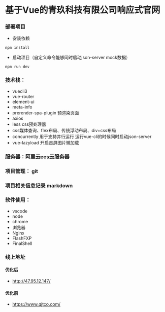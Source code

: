# 基于Vue的青玖科技有限公司响应式官网

### 部署项目

* 安装依赖
```
npm install
```
* 启动项目（自定义命令能够同时启动json-server mock数据）
```
npm run dev
```

### 技术栈：

+ vuecli3
+ vue-router
+ element-ui
+ meta-info
+ prerender-spa-plugin 预渲染页面
+ axios
+ less css预处理器
+ css媒体查询、flex布局、传统浮动布局、div+css布局
+ concurrently 用于支持并行运行 运行vue-cli的时候同时启动json-server
+ vue-lazyload 开启首屏图片懒加载

### 服务器：阿里云ecs云服务器

### 项目管理： git

### 项目相关信息记录 markdown

### 软件使用：

+ vscode
+ node
+ chrome
+ 浏览器
+ Nginx
+ FlashFXP
+ FinalShell

### 线上地址

#### 优化后
+ http://47.95.12.147/
#### 优化前
+ https://www.qjtco.com/
